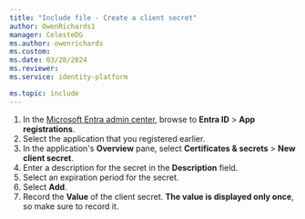 ```yaml
---
title: "Include file - Create a client secret"
author: OwenRichards1
manager: CelesteDG
ms.author: owenrichards
ms.custom:
ms.date: 03/28/2024
ms.reviewer:
ms.service: identity-platform

ms.topic: include
---
```


1. In the [Microsoft Entra admin center](https://entra.microsoft.com), browse to **Entra ID** > **App registrations**.
1. Select the application that you registered earlier.
1. In the application's **Overview** pane, select **Certificates & secrets** > **New client secret**.
1. Enter a description for the secret in the **Description** field.
1. Select an expiration period for the secret. 
1. Select **Add**.
1. Record the **Value** of the client secret. **The value is displayed only once**, so make sure to record it.
